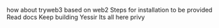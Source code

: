 how about 
tryweb3
based on web2 
Steps for installation to be provided
Read docs
Keep building
Yessir
Its all here
privy 